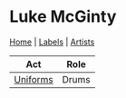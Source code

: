 # Luke McGinty

[Home](../index.md) | [Labels](../labels.md) | [Artists](../artists.md)

| Act | Role |
|---|---|
| [Uniforms](uniforms.md) | Drums |